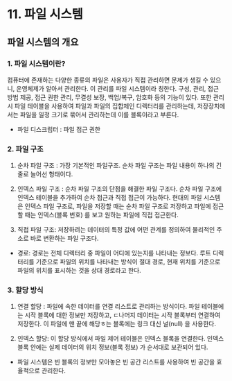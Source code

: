 # 11. 파일 시스템

## 파일 시스템의 개요

### 1. **파일 시스템이란?**

컴퓨터에 존재하는 다양한 종류의 파일은 사용자가 직접 관리하면 문제가 생길 수 있으니, 운영체제가 알아서 관리한다. 이 관리를 파일 시스템이라 칭한다.
구성, 관리, 접근 방법 제공, 접근 권한 관리, 무결성 보장, 백업/복구, 암호화 등의 기능이 있다.
또한 관리 시 파일 테이블을 사용하여 파일과 파일의 집합체인 디렉터리를 관리하는데, 저장장치에서는 파일을 일정 크기로 묶어서 관리하는데 이를 블록이라고 부른다.

- 파일 디스크립터 : 파일 접근 권한

### 2. **파일 구조**

1. 순차 파일 구조 : 가장 기본적인 파일구조. 순차 파일 구조는 파일 내용이 하나의 긴 줄로 늘어선 형태이다.

2. 인덱스 파일 구조 : 순차 파일 구조의 단점을 해결한 파일 구조다. 순차 파일 구조에 인덱스 테이블을 추가하여 순차 접근과 직접 접근이 가능하다. 현대의 파일 시스템은 인덱스 파일 구조로, 파일을 저장할 때는 순차 파일 구조로 저장하고 파일에 접근할 때는 인덱스(블록 번호) 를 보고 원하는 파일에 직접 접근한다.

3. 직접 파일 구조: 저장하려는 데이터의 특정 값에 어떤 관계를 정의하여 물리적인 주소로 바로 변환하는 파일 구조다.

- 경로: 경로는 전체 디렉터리 중 파일이 어디에 있는지를 나타내는 정보다. 루트 디렉터리를 기준으로 파일의 위치를 나타내는 방식이 절대 경로, 현재 위치를 기준으로 파일의 위치를 표시하는 것을 상대 경로라고 한다.

### 3. **할당 방식**

1. 연결 할당 : 파일에 속한 데이터를 연결 리스트로 관리하는 방식이다. 파일 테이블에는 시작 블록에 대한 정보만 저장하고, ㄷ나머지 데이터는 시작 블록부터 연결하여 저장한다. 이 파일에 맨 끝에 해당ㅎ는 블록에는 링크 대신 널(null) 을 사용한다.

2. 인덱스 할당: 이 할당 방식에서 파일 제어 테이블은 인덱스 블록을 연결한다. 인덱스 블록 안에는 실제 데이터의 위치 정보(블록 정보) 가 순서대로 보관되어 있다.

- 파일 시스템은 빈 블록의 정보만 모아놓은 빈 공간 리스트를 사용하여 빈 공간을 효율적으로 관리한다.
